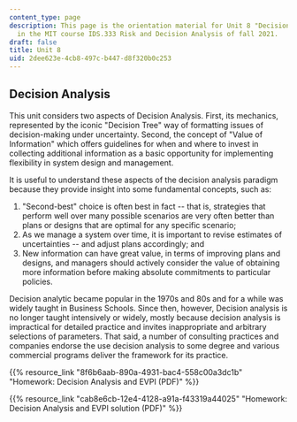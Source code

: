 ```yaml
---
content_type: page
description: This page is the orientation material for Unit 8 "Decision Analysis"
  in the MIT course IDS.333 Risk and Decision Analysis of fall 2021.
draft: false
title: Unit 8
uid: 2dee623e-4cb8-497c-b447-d8f320b0c253
---
```

## Decision Analysis

This unit considers two aspects of Decision Analysis. First, its mechanics, represented by the iconic "Decision Tree" way of formatting issues of decision-making under uncertainty. Second, the concept of "Value of Information" which offers guidelines for when and where to invest in collecting additional information as a basic opportunity for implementing flexibility in system design and management.

It is useful to understand these aspects of the decision analysis paradigm because they provide insight into some fundamental concepts, such as:

1. "Second-best" choice is often best in fact -- that is, strategies that perform well over many possible scenarios are very often better than plans or designs that are optimal for any specific scenario;
2. As we manage a system over time, it is important to revise estimates of uncertainties -- and adjust plans accordingly; and
3. New information can have great value, in terms of improving plans and designs, and managers should actively consider the value of obtaining more information before making absolute commitments to particular policies.

Decision analytic became popular in the 1970s and 80s and for a while was widely taught in Business Schools. Since then, however, Decision analysis is no longer taught intensively or widely, mostly because decision analysis is impractical for detailed practice and invites inappropriate and arbitrary selections of parameters. That said, a number of consulting practices and companies endorse the use decision analysis to some degree and various commercial programs deliver the framework for its practice.

{{% resource_link "8f6b6aab-890a-4931-bac4-558c00a3dc1b" "Homework: Decision Analysis and EVPI (PDF)" %}}

{{% resource_link "cab8e6cb-12e4-4128-a91a-f43319a44025" "Homework: Decision Analysis and EVPI solution (PDF)" %}}